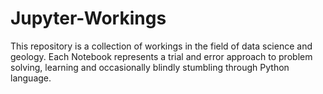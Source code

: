 # Jupyter-Workings
This repository is a collection of workings in the field of data science and geology. Each Notebook represents a trial and error approach to problem solving, learning and occasionally blindly stumbling through Python language. 
